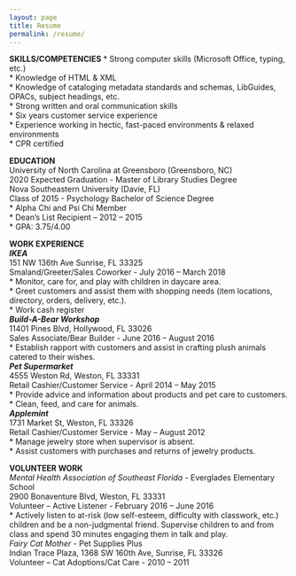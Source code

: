 ```yaml
---
layout: page
title: Resume
permalink: /resume/
---
```

<html>
<b>SKILLS/COMPETENCIES</b>
*	Strong computer skills (Microsoft Office, typing, etc.)
   <br>
*	Knowledge of HTML & XML
   <br>
*	Knowledge of cataloging metadata standards and schemas, LibGuides, OPACs, subject headings, etc.
   <br>
*	Strong written and oral communication skills
   <br>
*	Six years customer service experience
   <br>
*	Experience working in hectic, fast-paced environments & relaxed environments
   <br>
*	CPR certified
<p>
  <b>EDUCATION</b>
  <br>
University of North Carolina at Greensboro (Greensboro, NC)
   <br>
2020 Expected Graduation - Master of Library Studies Degree
   <br>
Nova Southeastern University (Davie, FL)
   <br>
Class of 2015 - Psychology Bachelor of Science Degree
   <br>
*	Alpha Chi and Psi Chi Member
   <br>
*	Dean’s List Recipient – 2012 – 2015
   <br>
*	GPA: 3.75/4.00
<p>
  <b>WORK EXPERIENCE</b>
  <br>
  <i><b>IKEA</i></b>
   <br>
151 NW 136th Ave Sunrise, FL 33325
   <br>
Smaland/Greeter/Sales Coworker - July 2016 – March 2018
   <br>
*	Monitor, care for, and play with children in daycare area.
   <br>
*	Greet customers and assist them with shopping needs (item locations, directory, orders, delivery, etc.).
   <br>
*	Work cash register
<br>
  <i><b>Build-A-Bear Workshop</i></b>
   <br>
11401 Pines Blvd, Hollywood, FL 33026
   <br>
Sales Associate/Bear Builder - June 2016 – August 2016
   <br>
*	Establish rapport with customers and assist in crafting plush animals catered to their wishes.
 <br>
  <i><b>Pet Supermarket</i></b>
   <br>
4555 Weston Rd, Weston, FL 33331
   <br>
Retail Cashier/Customer Service - April 2014 – May 2015
   <br>
*	Provide advice and information about products and pet care to customers.
   <br>
*	Clean, feed, and care for animals.
 <br>
  <i><b>Applemint</i></b>
   <br>
1731 Market St, Weston, FL 33326
   <br>
Retail Cashier/Customer Service - May – August 2012
   <br>
*	Manage jewelry store when supervisor is absent.
   <br>
*	Assist customers with purchases and returns of jewelry products.
<p>
  <b>VOLUNTEER WORK</b>
  <br>
  <i>Mental Health Association of Southeast Florida</i> - Everglades Elementary School
   <br>
2900 Bonaventure Blvd, Weston, FL 33331
   <br>
Volunteer – Active Listener - February 2016 – June 2016
   <br>
*	Actively listen to at-risk (low self-esteem, difficulty with classwork, etc.) children and be a non-judgmental friend.  Supervise children to and from class and spend 30 minutes engaging them in talk and play.
 <br>
  <i>Fairy Cat Mother</i> - Pet Supplies Plus
   <br>
Indian Trace Plaza, 1368 SW 160th Ave, Sunrise, FL 33326
   <br>
Volunteer – Cat Adoptions/Cat Care - 2010 – 2011
</html>
